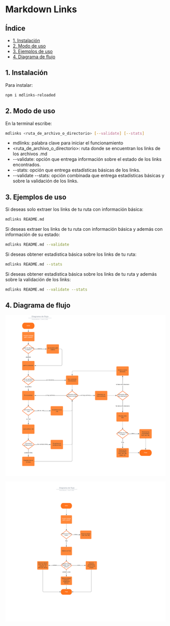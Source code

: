 # Markdown Links

## Índice

* [1. Instalación](#1-instalación)
* [2. Modo de uso](#2-modo-de-uso)
* [3. Ejemplos de uso](#3-ejemplos-de-uso)
* [4. Diagrama de flujo](#4-diagrama-de-flujo)


## 1. Instalación

Para instalar:

```sh
npm i mdlinks-reloaded
```

## 2. Modo de uso

En la terminal escribe:

```sh
mdlinks <ruta_de_archivo_o_directorio> [--validate] [--stats]
```

 * mdlinks: palabra clave para iniciar el funcionamiento
 * <ruta_de_archivo_o_directorio>: ruta donde se encuentran los links de los archivos .md
 * --validate: opción que entrega información sobre el estado de los links encontrados.
 * --stats: opción que entrega estadísticas básicas de los links.
 * --validate --stats: opción combinada que entrega estadísticas básicas y sobre la validación de los links.


## 3. Ejemplos de uso

Si deseas solo extraer los links de tu ruta con información básica:

```sh
mdlinks README.md
```

Si deseas extraer los links de tu ruta con información básica y además con información de su estado:

```sh
mdlinks README.md --validate
```

Si deseas obtener estadistica básica sobre los links de tu ruta:

```sh
mdlinks README.md --stats
```

Si deseas obtener estadistica básica sobre los links de tu ruta y además sobre la validación de los links:

```sh
mdlinks README.md --validate --stats
```

## 4. Diagrama de flujo

![Diagrama-de-flujo-1](./img/diagrama1.png)

![Diagrama-de-flujo-2](./img/diagrama2.png)